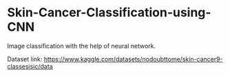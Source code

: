 # Skin-Cancer-Classification-using-CNN
Image classification with the help of neural network.

Dataset link: https://www.kaggle.com/datasets/nodoubttome/skin-cancer9-classesisic/data

